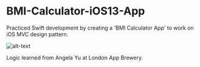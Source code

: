 # BMI-Calculator-iOS13-App

Practiced Swift development by creating a 'BMI Calculator App' to work on iOS MVC design pattern.

![alt-text](BMI.gif)

Logic learned from Angela Yu at London App Brewery.

